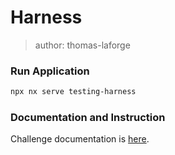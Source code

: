 # Harness

> author: thomas-laforge

### Run Application

```bash
npx nx serve testing-harness
```

### Documentation and Instruction

Challenge documentation is [here](https://angular-challenges.vercel.app/challenges/testing/23-harness/).
